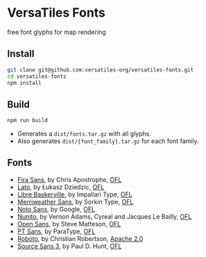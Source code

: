 # VersaTiles Fonts

free font glyphs for map rendering

## Install

```bash
git clone git@github.com:versatiles-org/versatiles-fonts.git
cd versatiles-fonts
npm install
```

## Build

```bash
npm run build
```

- Generates a `dist/fonts.tar.gz` with all glyphs.
- Also generates `dist/{font_family}.tar.gz` for each font family.

## Fonts

- [Fira Sans](https://fonts.google.com/specimen/Fira+Sans), by Chris Apostrophe, [OFL](https://en.wikipedia.org/wiki/SIL_Open_Font_License)
- [Lato](https://fonts.google.com/specimen/Lato), by Łukasz Dziedzic, [OFL](https://en.wikipedia.org/wiki/SIL_Open_Font_License)
- [Libre Baskerville](https://fonts.google.com/specimen/Libre+Baskerville), by Impallari Type, [OFL](https://en.wikipedia.org/wiki/SIL_Open_Font_License)
- [Merriweather Sans](https://fonts.google.com/specimen/Merriweather+Sans), by Sorkin Type, [OFL](https://en.wikipedia.org/wiki/SIL_Open_Font_License)
- [Noto Sans](https://fonts.google.com/noto/specimen/Noto+Sans), by Google, [OFL](https://en.wikipedia.org/wiki/SIL_Open_Font_License)
- [Nunito](https://fonts.google.com/specimen/Nunito), by Vernon Adams, Cyreal and Jacques Le Bailly, [OFL](https://en.wikipedia.org/wiki/SIL_Open_Font_License)
- [Open Sans](https://www.opensans.com), by Steve Matteson, [OFL](https://en.wikipedia.org/wiki/SIL_Open_Font_License)
- [PT Sans](https://fonts.google.com/specimen/PT+Sans), by ParaType, [OFL](https://en.wikipedia.org/wiki/SIL_Open_Font_License)
- [Roboto](https://fonts.google.com/specimen/Roboto), by Christian Robertson, [Apache 2.0](https://www.apache.org/licenses/LICENSE-2.0)
- [Source Sans 3](https://fonts.google.com/specimen/Source+Sans+3), by Paul D. Hunt, [OFL](https://en.wikipedia.org/wiki/SIL_Open_Font_License)
